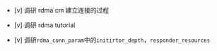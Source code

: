 * [v] 调研 rdma cm 建立连接的过程

* [v] 调研 rdma tutorial

* [v] 调研`rdma_conn_param`中的`initirtor_depth`，`responder_resources`